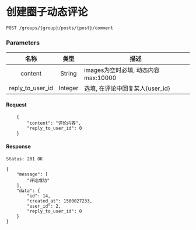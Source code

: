 # 创建圈子动态评论

```
POST /groups/{group}/posts/{post}/comment
```

### Parameters

| 名称 | 类型 | 描述 |
|:----:|:----:|----|
| content | String | images为空时必填, 动态内容 max:10000|
| reply_to_user_id | Integer | 选填, 在评论中回复某人{user_id} |

#### Request
```json5
    {
        "content": "评论内容",
        "reply_to_user_id": 0
    }
```

#### Response

```
Status: 201 OK
```
```json5
{
    "message": [
        "评论成功"
    ],
    "data": {
        "id": 14,
        "created_at": 1500027233,
        "user_id": 2,
        "reply_to_user_id": 0
    }
}
```

